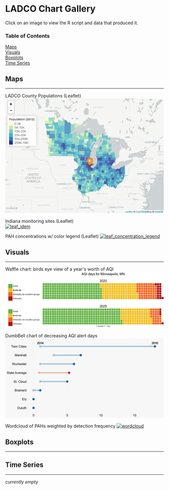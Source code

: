 # LADCO Chart Gallery
Click on an image to view the R script and data that produced it.  

### Table of Contents  
[Maps](#maps)  
[Visuals](#visuals)  
[Boxplots](#boxplots)  
[Time Series](#timeseries)  

## Maps <a name="maps"/>
___  

LADCO County Populations (Leaflet)  
[![leaf_idem](R/maps/images/LADCO_capitol.png "Click to view R script")](https://github.com/LADCO/chart-gallery/blob/master/R/maps/County_maps_Leaflet.Rmd)   
 
Indiana monitoring sites (Leaflet)  
[![leaf_idem](https://cloud.githubusercontent.com/assets/6283030/11043260/7b503334-86e1-11e5-904f-8fba804f0c79.PNG "Click to view R script")](https://github.com/LADCO/chart-gallery/blob/master/R/maps/leaflet_sites.Rmd)  
  
  
PAH concentrations w/ color legend (Leaflet)
[![leaf_concentration_legend](https://cloud.githubusercontent.com/assets/6283030/11069881/18463d7a-879e-11e5-90f2-aaa815bb918d.PNG "Click to view R script")](https://github.com/LADCO/chart-gallery/blob/master/R/maps/leaflet_concentration_legend.Rmd)  


## Visuals <a name="visuals"/>
___  

Waffle chart: birds eye view of a year's worth of AQI
[![stacked waffle](R/visuals/images/waffles_stack.png "Click to view R script")](https://github.com/LADCO/chart-gallery/blob/master/R/visuals/waffle_chart.Rmd) 

DumbBell chart of decreasing AQI alert days
[![dumbbell chart](R/visuals/images/dumbbell_chart.png "Click to view R script")](https://github.com/LADCO/chart-gallery/blob/master/R/visuals/dumbbell_chart.Rmd)  

Wordcloud of PAHs weighted by detection frequency
[![wordcloud](https://cloud.githubusercontent.com/assets/6283030/11045997/49742230-86f0-11e5-8d00-51c8dc9fcc09.png "Click to view R script")](https://github.com/LADCO/chart-gallery/blob/master/R/visuals/wordcloud.Rmd)  


## Boxplots <a name="boxplots"/>
___  

## Time Series <a name="timeseries"/>
___  

_currently empty_
